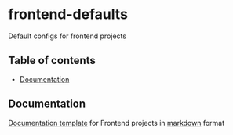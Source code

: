 # frontend-defaults

Default configs for frontend projects

## Table of contents

- [Documentation](#documentation)

## Documentation

[Documentation template](documentation/README.md) for Frontend projects in [markdown](https://www.markdownguide.org/) format
